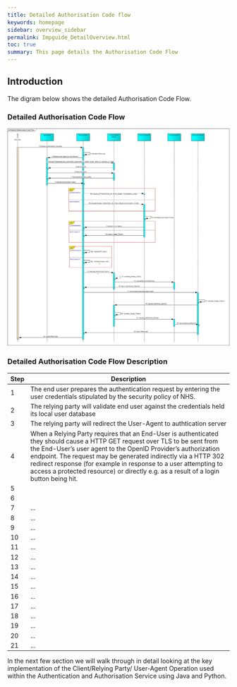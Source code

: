 ```yaml
---
title: Detailed Authorisation Code flow
keywords: homepage
sidebar: overview_sidebar
permalink: Impguide_DetailOverview.html
toc: true
summary: This page details the Authorisation Code Flow 
---
```


## Introduction

The digram below shows the detailed Authorisation Code Flow.

### Detailed Authorisation Code Flow

![Detailed Auhentication code Flow Sequence Diagram](images/DetailedAuthorisationCodeFlow.jpg)


### Detailed Authorisation Code Flow Description

| Step| Description|
| ----- | --------- |
|1| The end user prepares the authentication request by entering the user credentials stipulated by the security policy of NHS.|
|2| The relying party will validate end user against the credentials held its local user database |
|3| The relying party will redirect the User-Agent to authtication server|
|4|When a Relying Party requires that an End-User is authenticated they should cause a HTTP GET request over TLS to be sent from the End-User’s user agent to the OpenID Provider’s authorization endpoint. The request may be generated indirectly via a HTTP 302 redirect response (for example in response to a user attempting to access a protected resource) or directly e.g. as a result of a login button being hit. |
|5|  |
|6|  |
|7| ... |
|8| ... |
|9| ... |
|10| ... |
|11| ... |
|12| ... |
|13| ... |
|14| ... |
|15| ... |
|16| ... |
|17| ... |
|18| ... |
|19| ... |
|20| ... |
|21| ... |

In the next few section we will walk through in detail looking at the key implementation of the Client/Relying Party/ User-Agent Operation used within the Authentication and Authorisation Service using Java and Python.
